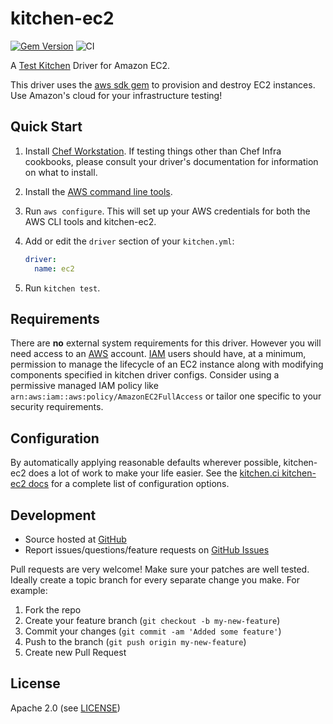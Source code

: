 # kitchen-ec2

[![Gem Version](https://badge.fury.io/rb/kitchen-ec2.svg)](https://badge.fury.io/rb/kitchen-ec2)
![CI](https://github.com/test-kitchen/kitchen-ec2/workflows/CI/badge.svg?branch=master)

A [Test Kitchen][kitchenci] Driver for Amazon EC2.

This driver uses the [aws sdk gem][aws_sdk_gem] to provision and destroy EC2
instances. Use Amazon's cloud for your infrastructure testing!

## Quick Start

1. Install [Chef Workstation](https://downloads.chef.io/products/workstation). If testing things other than Chef Infra cookbooks, please consult your driver's documentation for information on what to install.
2. Install the [AWS command line tools](https://docs.aws.amazon.com/cli/latest/userguide/installing.html).
3. Run `aws configure`. This will set up your AWS credentials for both the AWS CLI tools and kitchen-ec2.
4. Add or edit the `driver` section of your `kitchen.yml`:

   ```yaml
   driver:
     name: ec2
   ```

5. Run `kitchen test`.

## Requirements

There are **no** external system requirements for this driver. However you
will need access to an [AWS][aws_site] account.  [IAM][iam_site] users should have, at a minimum, permission to manage the lifecycle of an EC2 instance along with modifying components specified in kitchen driver configs.  Consider using a permissive managed IAM policy like ``arn:aws:iam::aws:policy/AmazonEC2FullAccess`` or tailor one specific to your security requirements.

## Configuration

By automatically applying reasonable defaults wherever possible, kitchen-ec2 does a lot of work to make your life easier.
See the [kitchen.ci kitchen-ec2 docs](https://kitchen.ci/docs/drivers/aws/) for a complete list of configuration options.

## Development

* Source hosted at [GitHub][repo]
* Report issues/questions/feature requests on [GitHub Issues][issues]

Pull requests are very welcome! Make sure your patches are well tested.
Ideally create a topic branch for every separate change you make. For
example:

1. Fork the repo
2. Create your feature branch (`git checkout -b my-new-feature`)
3. Commit your changes (`git commit -am 'Added some feature'`)
4. Push to the branch (`git push origin my-new-feature`)
5. Create new Pull Request

## License

Apache 2.0 (see [LICENSE][license])


[author]:           https://github.com/fnichol
[issues]:           https://github.com/test-kitchen/kitchen-ec2/issues
[license]:          https://github.com/test-kitchen/kitchen-ec2/blob/master/LICENSE
[repo]:             https://github.com/test-kitchen/kitchen-ec2
[driver_usage]:     https://github.com/test-kitchen/kitchen-ec2
[chef_omnibus_dl]:  https://downloads.chef.io/chef
[amis_json]:        https://github.com/test-kitchen/kitchen-ec2/blob/master/data/amis.json
[ami_docs]:         http://docs.aws.amazon.com/AWSEC2/latest/UserGuide/ComponentsAMIs.html
[aws_site]:         http://aws.amazon.com/
[iam_site]:         http://aws.amazon.com/iam
[credentials_docs]: https://aws.amazon.com/blogs/security/a-new-and-standardized-way-to-manage-credentials-in-the-aws-sdks/
[aws_sdk_gem]:      https://docs.aws.amazon.com/sdkforruby/api/index.html
[group_docs]:       https://docs.aws.amazon.com/AWSEC2/latest/UserGuide/using-network-security.html
[instance_docs]:    https://docs.aws.amazon.com/AWSEC2/latest/UserGuide/instance-types.html
[key_id_docs]:      https://docs.aws.amazon.com/AWSEC2/latest/UserGuide/ec2-key-pairs.html
[kitchenci]:        https://kitchen.ci/
[region_docs]:      https://docs.aws.amazon.com/AWSEC2/latest/UserGuide/using-regions-availability-zones.html
[subnet_docs]:      https://docs.aws.amazon.com/AWSCloudFormation/latest/UserGuide/aws-resource-ec2-subnet.html
[ssh_over_ssm]:     https://docs.aws.amazon.com/systems-manager/latest/userguide/session-manager-getting-started-enable-ssh-connections.html
[vpc_docs]:         https://docs.aws.amazon.com/AmazonVPC/latest/GettingStartedGuide/ExerciseOverview.html
